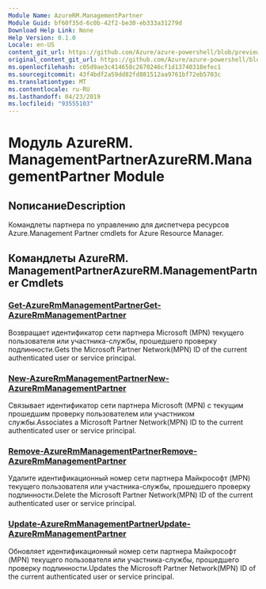 ```yaml
---
Module Name: AzureRM.ManagementPartner
Module Guid: bf60f35d-6c0b-42f2-be30-eb333a31279d
Download Help Link: None
Help Version: 0.1.0
Locale: en-US
content_git_url: https://github.com/Azure/azure-powershell/blob/preview/src/ResourceManager/ManagementPartner/Commands.Partner/help/AzureRM.ManagementPartner.md
original_content_git_url: https://github.com/Azure/azure-powershell/blob/preview/src/ResourceManager/ManagementPartner/Commands.Partner/help/AzureRM.ManagementPartner.md
ms.openlocfilehash: c05d9ae3c414658c2670246cf1d13740318efec1
ms.sourcegitcommit: 43f4bdf2a59dd82fd881512aa9761bf72eb5703c
ms.translationtype: MT
ms.contentlocale: ru-RU
ms.lasthandoff: 04/23/2019
ms.locfileid: "93555103"
---
```

# <span data-ttu-id="35757-101">Модуль AzureRM. ManagementPartner</span><span class="sxs-lookup"><span data-stu-id="35757-101">AzureRM.ManagementPartner Module</span></span>
## <span data-ttu-id="35757-102">Nописание</span><span class="sxs-lookup"><span data-stu-id="35757-102">Description</span></span>
<span data-ttu-id="35757-103">Командлеты партнера по управлению для диспетчера ресурсов Azure.</span><span class="sxs-lookup"><span data-stu-id="35757-103">Management Partner cmdlets for Azure Resource Manager.</span></span>

## <span data-ttu-id="35757-104">Командлеты AzureRM. ManagementPartner</span><span class="sxs-lookup"><span data-stu-id="35757-104">AzureRM.ManagementPartner Cmdlets</span></span>
### [<span data-ttu-id="35757-105">Get-AzureRmManagementPartner</span><span class="sxs-lookup"><span data-stu-id="35757-105">Get-AzureRmManagementPartner</span></span>](Get-AzureRmManagementPartner.md)
<span data-ttu-id="35757-106">Возвращает идентификатор сети партнера Microsoft (MPN) текущего пользователя или участника-службы, прошедшего проверку подлинности.</span><span class="sxs-lookup"><span data-stu-id="35757-106">Gets the Microsoft Partner Network(MPN) ID of the current authenticated user or service principal.</span></span> 

### [<span data-ttu-id="35757-107">New-AzureRmManagementPartner</span><span class="sxs-lookup"><span data-stu-id="35757-107">New-AzureRmManagementPartner</span></span>](New-AzureRmManagementPartner.md)
<span data-ttu-id="35757-108">Связывает идентификатор сети партнера Microsoft (MPN) с текущим прошедшим проверку пользователем или участником службы.</span><span class="sxs-lookup"><span data-stu-id="35757-108">Associates a Microsoft Partner Network(MPN) ID to the current authenticated user or service principal.</span></span>

### [<span data-ttu-id="35757-109">Remove-AzureRmManagementPartner</span><span class="sxs-lookup"><span data-stu-id="35757-109">Remove-AzureRmManagementPartner</span></span>](Remove-AzureRmManagementPartner.md)
<span data-ttu-id="35757-110">Удалите идентификационный номер сети партнера Майкрософт (MPN) текущего пользователя или участника-службы, прошедшего проверку подлинности.</span><span class="sxs-lookup"><span data-stu-id="35757-110">Delete the Microsoft Partner Network(MPN) ID of the current authenticated user or service principal.</span></span>

### [<span data-ttu-id="35757-111">Update-AzureRmManagementPartner</span><span class="sxs-lookup"><span data-stu-id="35757-111">Update-AzureRmManagementPartner</span></span>](Update-AzureRmManagementPartner.md)
<span data-ttu-id="35757-112">Обновляет идентификационный номер сети партнера Майкрософт (MPN) текущего пользователя или участника-службы, прошедшего проверку подлинности.</span><span class="sxs-lookup"><span data-stu-id="35757-112">Updates the Microsoft Partner Network(MPN) ID of the current authenticated user or service principal.</span></span>

